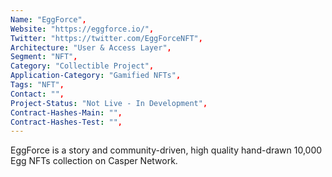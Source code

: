 ```yaml
---
Name: "EggForce",
Website: "https://eggforce.io/",
Twitter: "https://twitter.com/EggForceNFT",
Architecture: "User & Access Layer",
Segment: "NFT",
Category: "Collectible Project",
Application-Category: "Gamified NFTs",
Tags: "NFT",
Contact: "",
Project-Status: "Not Live - In Development",
Contract-Hashes-Main: "",
Contract-Hashes-Test: "",
---
```

<!--lang:en--> 
EggForce is a story and community-driven, high quality hand-drawn 10,000 Egg NFTs collection on Casper Network.
<!--lang:es--] 
EggForce es una colección de 10 000 NFT de huevo dibujados a mano de alta calidad e impulsada por la comunidad en Casper Network.
<!--lang:de--] 
EggForce ist eine Story- und Community-gesteuerte, qualitativ hochwertige handgezeichnete 10.000-Ei-NFT-Sammlung im Casper Network.
<!--lang:fr--] 
EggForce est une histoire et une collection de 10 000 œufs NFT de haute qualité, dessinées à la main et axées sur la communauté, sur Casper Network.
<!--lang:pl--] 
EggForce to oparta na fabule i społeczności, wysokiej jakości, ręcznie rysowana kolekcja 10 000 Egg NFT w Casper Network.
<!--lang:uk--] 
EggForce — це високоякісна намальована вручну колекція 10 000 Egg NFT у мережі Casper Network.
[!--lang:*-->  

